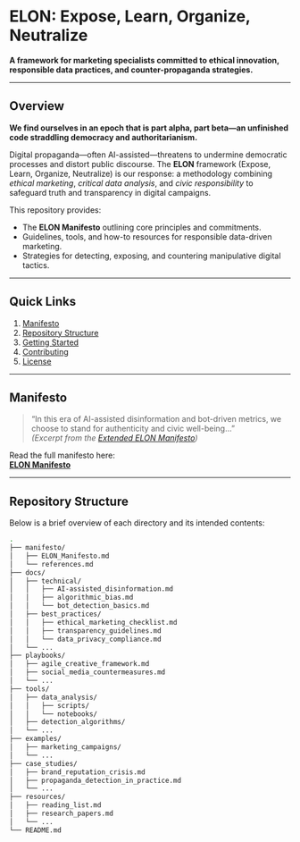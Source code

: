 # ELON: Expose, Learn, Organize, Neutralize

**A framework for marketing specialists committed to ethical innovation, responsible data practices, and counter-propaganda strategies.**

---

## Overview

**We find ourselves in an epoch that is part alpha, part beta—an unfinished code straddling democracy and authoritarianism.**

Digital propaganda—often AI-assisted—threatens to undermine democratic processes and distort public discourse. The **ELON** framework (Expose, Learn, Organize, Neutralize) is our response: a methodology combining *ethical marketing*, *critical data analysis*, and *civic responsibility* to safeguard truth and transparency in digital campaigns.

This repository provides:
- The **ELON Manifesto** outlining core principles and commitments.
- Guidelines, tools, and how-to resources for responsible data-driven marketing.
- Strategies for detecting, exposing, and countering manipulative digital tactics.

---

## Quick Links

1. [Manifesto](#manifesto)  
2. [Repository Structure](#repository-structure)  
3. [Getting Started](#getting-started)  
4. [Contributing](#contributing)  
5. [License](#license)

---

## Manifesto

> “In this era of AI-assisted disinformation and bot-driven metrics, we choose to stand for authenticity and civic well-being…”  
> *(Excerpt from the [Extended ELON Manifesto](manifesto/ELON_Manifesto.md))*

Read the full manifesto here:  
[**ELON Manifesto**](manifesto/ELON_Manifesto.md)

---

## Repository Structure

Below is a brief overview of each directory and its intended contents:

```bash
.
├── manifesto/
│   ├── ELON_Manifesto.md
│   └── references.md
├── docs/
│   ├── technical/
│   │   ├── AI-assisted_disinformation.md
│   │   ├── algorithmic_bias.md
│   │   └── bot_detection_basics.md
│   ├── best_practices/
│   │   ├── ethical_marketing_checklist.md
│   │   ├── transparency_guidelines.md
│   │   └── data_privacy_compliance.md
│   └── ...
├── playbooks/
│   ├── agile_creative_framework.md
│   ├── social_media_countermeasures.md
│   └── ...
├── tools/
│   ├── data_analysis/
│   │   ├── scripts/
│   │   └── notebooks/
│   ├── detection_algorithms/
│   └── ...
├── examples/
│   ├── marketing_campaigns/
│   └── ...
├── case_studies/
│   ├── brand_reputation_crisis.md
│   ├── propaganda_detection_in_practice.md
│   └── ...
├── resources/
│   ├── reading_list.md
│   ├── research_papers.md
│   └── ...
└── README.md
